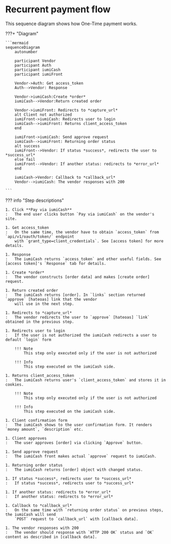 # Recurrent payment flow


This sequence diagram shows how One-Time payment works.

???+ "Diagram"

    ```mermaid
    sequenceDiagram
        autonumber

        participant Vendor
        participant Auth
        participant iumiCash
        participant iumiFront

        Vendor->Auth: Get access_token
        Auth-->Vendor: Response

        Vendor->iumiCash:Create *order*
        iumiCash-->Vendor:Return created order

        Vendor->iumiFront: Redirects to *capture_url*
        alt Client not authorized
        iumiFront->iumiCash: Redirects user to login
        iumiCash-->iumiFront: Returns client_access_token
        end

        iumiFront->iumiCash: Send approve request
        iumiCash-->iumiFront: Returning order status
        alt success
        iumiFront-->Vendor: If status *success*, redirects the user to *success_url*
        else fail
        iumiFront-->Vendor: If another status: redirects to *error_url* 
        end

        iumiCash->Vendor: Callback to *callback_url*
        Vendor-->iumiCash: The vendor responses with 200

    ```

??? info "Step descriptions"

    1. Click **Pay via iumiCash**
    :   The end user clicks button `Pay via iumiCash` on the vendor's site.
    
    1. Get access_token
    :   On the same time, the vendor have to obtain `access_token` from `api/v1/oauth/token/` endpoint
        with `grant_type=client_credentials`. See [access token] for more details.
    
    1. Response
    :   The iumiCash returns `access_token` and other useful fields. See [access token]'s `Response` tab for details.
    
    1. Create *order*
    :   The vendor constructs [order data] and makes [create order] request.
    
    1. Return created order
    :   The iumiCash returns [order]. In `links` section returned `approve` [hateoas] link that the vendor
        will use in the next step.
    
    1. Redirects to *capture_url*
    :   The vendor redirects the user to `approve` [hateoas] `link` obtained in the previous step.
    
    1. Redirects user to login
    :   If the user is not authorized the iumiCash redirects a user to default `login` form

        !!! Note
            This step only executed only if the user is not authorized

        !!! Info
            This step executed on the iumiCash side.
    
    1. Returns client_access_token
    :   The iumiCash returns user's `client_access_token` and stores it in cookies.

        !!! Note
            This step only executed only if the user is not authorized
        
        !!! Info
            This step executed on the iumiCash side.
     
    1. Client confirmation form
    :   The iumiCash shows to the user confirmation form. It renders `money amount`, `description` etc.
    
    1. Client approves
    :   The user approves [order] via clicking `Approve` button.
    
    1. Send approve request
    :   The iumiCash front makes actual `approve` request to iumiCash.
    
    1. Returning order status
    :   The iumiCash returns [order] object with changed status.
    
    1. If status *success*, redirects user to *success_url*
    :   If status *success*, redirects user to *success_url*
    
    1. If another status: redirects to *error_url* 
    :   If another status: redirects to *error_url* 
    
    1. Callback to *callback_url*
    :   On the same time with `returning order status` on previous steps, the iumiCash will send
        `POST` request to `callback_url` with [callback data].
    
    1. The vendor responses with 200
    :   The vendor should response with `HTTP 200 OK` status and `OK` content as described in [callback data].


[access token]: ../authentication/token.md#client-credentials
[order data]: ../orders/create_order.md#request
[create order]: ../orders/create_order.md#create-order-api
[order]: ../orders/create_order.md#response
[hateoas]: ../orders/create_order.md#hateoas
[callback data]: ../orders/create_order.md#callback-data
